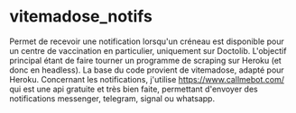 # vitemadose_notifs
Permet de recevoir une notification lorsqu'un créneau est disponible pour un centre de vaccination en particulier, uniquement sur Doctolib. L'objectif principal étant de faire tourner un programme de scraping sur Heroku (et donc en headless). La base du code provient de vitemadose, adapté pour Heroku. Concernant les notifications, j'utilise https://www.callmebot.com/ qui est une api gratuite et très bien faite, permettant d'envoyer des notifications messenger, telegram, signal ou whatsapp. 
